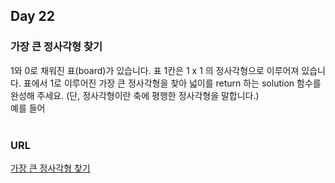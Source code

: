 ## Day 22

### 가장 큰 정사각형 찾기
1와 0로 채워진 표(board)가 있습니다. 표 1칸은 1 x 1 의 정사각형으로 이루어져 있습니다. 표에서 1로 이루어진 가장 큰 정사각형을 찾아 넓이를 return 하는 solution 함수를 완성해 주세요. (단, 정사각형이란 축에 평행한 정사각형을 말합니다.)<br>예를 들어<br><br>
### URL
[가장 큰 정사각형 찾기](https://programmers.co.kr/learn/courses/30/lessons/12905)<br>